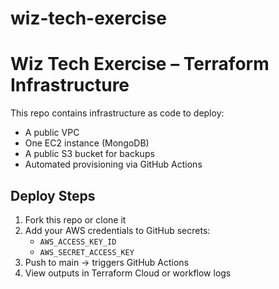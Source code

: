 # wiz-tech-exercise
# Wiz Tech Exercise – Terraform Infrastructure

This repo contains infrastructure as code to deploy:

- A public VPC
- One EC2 instance (MongoDB)
- A public S3 bucket for backups
- Automated provisioning via GitHub Actions

## Deploy Steps

1. Fork this repo or clone it
2. Add your AWS credentials to GitHub secrets:
   - `AWS_ACCESS_KEY_ID`
   - `AWS_SECRET_ACCESS_KEY`
3. Push to main → triggers GitHub Actions
4. View outputs in Terraform Cloud or workflow logs
